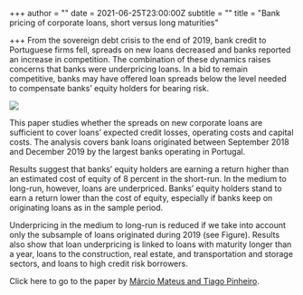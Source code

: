 +++
author = ""
date = 2021-06-25T23:00:00Z
subtitle = ""
title = "Bank pricing of corporate loans, short versus long maturities"

+++
From the sovereign debt crisis to the end of 2019, bank credit to Portuguese firms fell, spreads on new loans decreased and banks reported an increase in competition. The combination of these dynamics raises concerns that banks were underpricing loans. In a bid to remain competitive, banks may have offered loan spreads below the level needed to compensate banks’ equity holders for bearing risk.

![](/v1624710884/research_report/Screen_Shot_2021-06-26_at_1.33.16_PM_fesvdz.png)

This paper studies whether the spreads on new corporate loans are sufficient to cover loans’ expected credit losses, operating costs and capital costs. The analysis covers bank loans originated between September 2018 and December 2019 by the largest banks operating in Portugal.

Results suggest that banks’ equity holders are earning a return higher than an estimated cost of equity of 8 percent in the short-run. In the medium to long-run, however, loans are underpriced. Banks’ equity holders stand to earn a return lower than the cost of equity, especially if banks keep on originating loans as in the sample period.

Underpricing in the medium to long-run is reduced if we take into account only the subsample of loans originated during 2019 (see Figure). Results also show that loan underpricing is linked to loans with maturity longer than a year, loans to the construction, real estate, and transportation and storage sectors, and loans to high credit risk borrowers.

Click here to go to the paper by [Márcio Mateus and Tiago Pinheiro](https://www.bportugal.pt/en/paper/bank-pricing-corporate-loans).